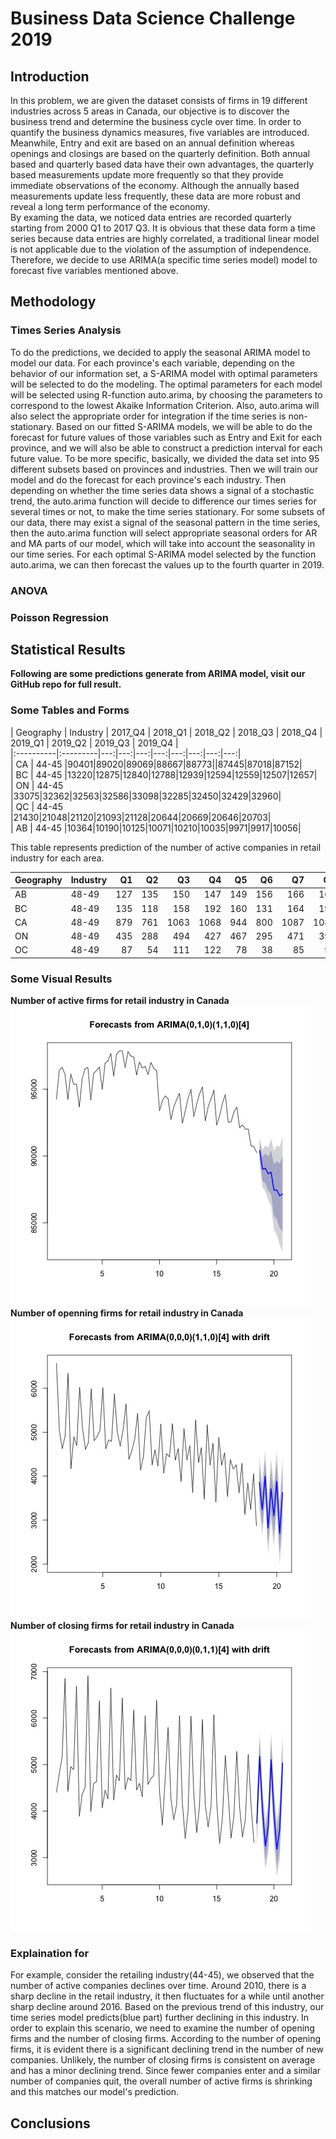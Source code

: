 # Business Data Science Challenge 2019

## Introduction
In this problem, we are given the dataset consists of firms in 19 different industries across 5 areas in Canada, our objective is to discover the business trend and determine the business cycle over time.  In order to quantify the business dynamics measures, five variables are introduced. 
Meanwhile, Entry and exit are based on an annual definition whereas openings and closings are based on the quarterly definition.  Both annual based and quarterly based data have their own advantages, the quarterly based measurements update more frequently so that they provide immediate observations of the economy.  Although the annually based measurements update less frequently, these data are more robust and reveal a long term performance of the economy.  
By examing the data, we noticed data entries are recorded quarterly starting from 2000 Q1 to 2017 Q3.  It is obvious that these data form a time series because data entries are highly correlated, a traditional linear model is not applicable due to the violation of the assumption of independence.  Therefore, we decide to use ARIMA(a specific time series model) model to forecast five variables mentioned above.  




## Methodology

### Times Series Analysis
To do the predictions, we decided to apply the seasonal ARIMA model to model our data. For each province's each variable, depending on the behavior of our information set, a S-ARIMA model with optimal parameters will be selected to do the modeling. The optimal parameters for each model will be selected using R-function auto.arima, by choosing the parameters to correspond to the lowest Akaike Information Criterion. Also, auto.arima will also select the appropriate order for integration if the time series is non-stationary. Based on our fitted S-ARIMA models, we will be able to do the forecast for future values of those variables such as Entry and Exit for each province, and we will also be able to construct a prediction interval for each future value.
To be more specific, basically, we divided the data set into 95 different subsets based on provinces and industries. Then we will train our model and do the forecast for each province's each industry. Then depending on whether the time series data shows a signal of a stochastic trend, the auto.arima function will decide to difference our times series for several times or not, to make the time series stationary. For some subsets of our data, there may exist a signal of the seasonal pattern in the time series, then the auto.arima function will select appropriate seasonal orders for AR and MA parts of our model, which will take into account the seasonality in our time series. For each optimal S-ARIMA model selected by the function auto.arima, we can then forecast the values up to the fourth quarter in 2019.
### ANOVA

### Poisson Regression

## Statistical Results








**Following are some predictions generate from ARIMA model, visit our GitHub repo for full result.**

### Some Tables and Forms



  
| Geography | Industry | 2017_Q4 | 2018_Q1 | 2018_Q2 | 2018_Q3 | 2018_Q4 | 2019_Q1 | 2019_Q2 | 2019_Q3 | 2019_Q4 |  
|:----------|:---------|---:|---:|---:|---:|---:|---:|---:|---:|  
|    CA     |    44-45    |90401|89020|89069|88667|88773||87445|87018|87152|  
|    BC     |    44-45    |13220|12875|12840|12788|12939|12594|12559|12507|12657|  
|    ON     |    44-45    |33075|32362|32563|32586|33098|32285|32450|32429|32960|  
|    QC     |    44-45    |21430|21048|21120|21093|21128|20644|20669|20646|20703|  
|    AB     |    44-45    |10364|10190|10125|10071|10210|10035|9971|9917|10056|  
 

This table represents prediction of the number of active companies in retail industry for each area.

  
| Geography | Industry | Q1 | Q2 | Q3 | Q4 | Q5 | Q6 | Q7 | Q8 |
|:----------|:---------|---:|---:|---:|---:|---:|---:|---:|---:|
|    AB     |   48-49    |127|135|150|147|149|156|166|166|168|
|    BC     |   48-49    |135|118|158|192|160|131|164|196|161|
|    CA     |   48-49    |879|761|1063|1068|944|800|1087|1082|952|
|    ON     |    48-49    |435|288|494|427|467|295|471|393|452|
|    OC    |    48-49    |87|54|111|122|78|38|85|94|60|
  
 

### Some Visual Results

**Number of active firms for retail industry in Canada**  
![forecast_Active_44-45_CA](plots/forecast_Active_44-45_CA.jpg)  
**Number of openning firms for retail industry in Canada**   
![forecast_openning_44-45_CA](plots/forecast_Opening_44-45_CA.jpg) 
**Number of closing firms for retail industry in Canada**  
![forecast_closing_44-45_CA](plots/forecast_Closing_44-45_CA.jpg)   





### Explaination for 
For example, consider the retailing industry(44-45), we observed that the number of active companies declines over time.  Around 2010, there is a sharp decline in the retail industry, it then fluctuates for a while until another sharp decline around 2016.  Based on the previous trend of this industry, our time series model predicts(blue part) further declining in this industry.  In order to explain this scenario,  we need to examine the number of opening firms and the number of closing firms.  According to the number of opening firms, it is evident there is a significant declining trend in the number of new companies.  Unlikely, the number of closing firms is consistent on average and has a minor declining trend.  Since fewer companies enter and a similar number of companies quit, the overall number of active firms is shrinking and this matches our model's prediction.  





## Conclusions
